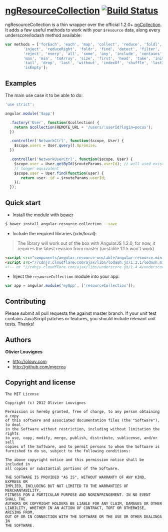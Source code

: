 # [ngResourceCollection](http://mgcrea.github.com/angular-resource-collection) [![Build Status](https://secure.travis-ci.org/mgcrea/angular-resource-collection.png?branch=master)](http://travis-ci.org/#!/mgcrea/angular-resource-collection)

ngResourceCollection is a thin wrapper over the official 1.2.0+ [ngCollection](https://github.com/angular/angular.js/blob/master/src/ngResource/resource.js).
It adds a few useful methods to work with your `$resource` data, along every underscore/lodash method available:

``` javascript
var methods = ['forEach', 'each', 'map', 'collect', 'reduce', 'foldl',
        'inject', 'reduceRight', 'foldr', 'find', 'detect', 'filter', 'select',
        'reject', 'every', 'all', 'some', 'any', 'include', 'contains', 'invoke',
        'max', 'min', 'toArray', 'size', 'first', 'head', 'take', 'initial', 'rest',
        'tail', 'drop', 'last', 'without', 'indexOf', 'shuffle', 'lastIndexOf',
        'isEmpty'];
```



## Examples

The main use case it to be able to do:

``` javascript
'use strict';

angular.module('$app')

  .factory('User', function($collection) {
    return $collection(REMOTE_URL + '/users/:userId?login=pocus');
  })

  .controller('NetworkCtrl', function($scope, User) {
    $scope.users = User.query().$promise;
  })

  .controller('NetworkUserCtrl', function($scope, User) {
    $scope.user = User.getById($routeParams.userId); // will used existing data previously fetch by `query()`
    // longer equivalent
    $scope.user = User.find(function(user) {
       return user._id = $routeParams.userId;
    });
  });
```



## Quick start

+ Install the module with [bower](http://bower.io/)

``` bash
$ bower install angular-resource-collection --save
```

+ Include the required libraries (cdn/local):

> The library will work out of the box with AngularJS 1.2.0, for now, it requires the latest revision from master (unstable 1.1.5 won't work)

>
``` html
<script src="components/angular-resource-unstable/angular-resource.min.js"></script>
<script src="//cdnjs.cloudflare.com/ajax/libs/lodash.js/1.3.1/lodash.min.js"></script>
<!-- or "//cdnjs.cloudflare.com/ajax/libs/underscore.js/1.4.4/underscore-min.js" -->
```

+ Inject the `resourceCollection` module into your app:

>
``` javascript
var app = angular.module('myApp', ['resourceCollection']);
```



## Contributing

Please submit all pull requests the against master branch. If your unit test contains JavaScript patches or features, you should include relevant unit tests. Thanks!



## Authors

**Olivier Louvignes**

+ http://olouv.com
+ http://github.com/mgcrea



## Copyright and license

	The MIT License

	Copyright (c) 2012 Olivier Louvignes

	Permission is hereby granted, free of charge, to any person obtaining a copy
	of this software and associated documentation files (the "Software"), to deal
	in the Software without restriction, including without limitation the rights
	to use, copy, modify, merge, publish, distribute, sublicense, and/or sell
	copies of the Software, and to permit persons to whom the Software is
	furnished to do so, subject to the following conditions:

	The above copyright notice and this permission notice shall be included in
	all copies or substantial portions of the Software.

	THE SOFTWARE IS PROVIDED "AS IS", WITHOUT WARRANTY OF ANY KIND, EXPRESS OR
	IMPLIED, INCLUDING BUT NOT LIMITED TO THE WARRANTIES OF MERCHANTABILITY,
	FITNESS FOR A PARTICULAR PURPOSE AND NONINFRINGEMENT. IN NO EVENT SHALL THE
	AUTHORS OR COPYRIGHT HOLDERS BE LIABLE FOR ANY CLAIM, DAMAGES OR OTHER
	LIABILITY, WHETHER IN AN ACTION OF CONTRACT, TORT OR OTHERWISE, ARISING FROM,
	OUT OF OR IN CONNECTION WITH THE SOFTWARE OR THE USE OR OTHER DEALINGS IN
	THE SOFTWARE.
